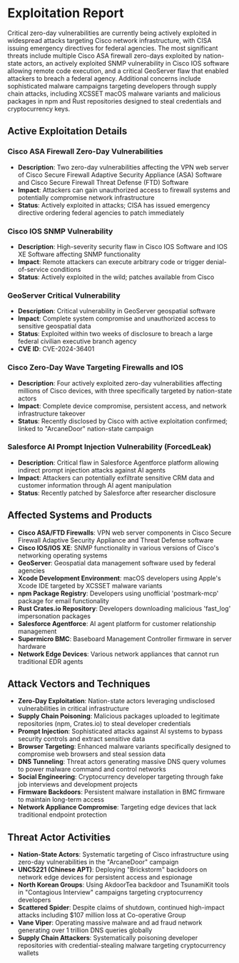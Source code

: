 # Exploitation Report

Critical zero-day vulnerabilities are currently being actively exploited in widespread attacks targeting Cisco network infrastructure, with CISA issuing emergency directives for federal agencies. The most significant threats include multiple Cisco ASA firewall zero-days exploited by nation-state actors, an actively exploited SNMP vulnerability in Cisco IOS software allowing remote code execution, and a critical GeoServer flaw that enabled attackers to breach a federal agency. Additional concerns include sophisticated malware campaigns targeting developers through supply chain attacks, including XCSSET macOS malware variants and malicious packages in npm and Rust repositories designed to steal credentials and cryptocurrency keys.

## Active Exploitation Details

### Cisco ASA Firewall Zero-Day Vulnerabilities
- **Description**: Two zero-day vulnerabilities affecting the VPN web server of Cisco Secure Firewall Adaptive Security Appliance (ASA) Software and Cisco Secure Firewall Threat Defense (FTD) Software
- **Impact**: Attackers can gain unauthorized access to firewall systems and potentially compromise network infrastructure
- **Status**: Actively exploited in attacks; CISA has issued emergency directive ordering federal agencies to patch immediately

### Cisco IOS SNMP Vulnerability
- **Description**: High-severity security flaw in Cisco IOS Software and IOS XE Software affecting SNMP functionality
- **Impact**: Remote attackers can execute arbitrary code or trigger denial-of-service conditions
- **Status**: Actively exploited in the wild; patches available from Cisco

### GeoServer Critical Vulnerability
- **Description**: Critical vulnerability in GeoServer geospatial software
- **Impact**: Complete system compromise and unauthorized access to sensitive geospatial data
- **Status**: Exploited within two weeks of disclosure to breach a large federal civilian executive branch agency
- **CVE ID**: CVE-2024-36401

### Cisco Zero-Day Wave Targeting Firewalls and IOS
- **Description**: Four actively exploited zero-day vulnerabilities affecting millions of Cisco devices, with three specifically targeted by nation-state actors
- **Impact**: Complete device compromise, persistent access, and network infrastructure takeover
- **Status**: Recently disclosed by Cisco with active exploitation confirmed; linked to "ArcaneDoor" nation-state campaign

### Salesforce AI Prompt Injection Vulnerability (ForcedLeak)
- **Description**: Critical flaw in Salesforce Agentforce platform allowing indirect prompt injection attacks against AI agents
- **Impact**: Attackers can potentially exfiltrate sensitive CRM data and customer information through AI agent manipulation
- **Status**: Recently patched by Salesforce after researcher disclosure

## Affected Systems and Products

- **Cisco ASA/FTD Firewalls**: VPN web server components in Cisco Secure Firewall Adaptive Security Appliance and Threat Defense software
- **Cisco IOS/IOS XE**: SNMP functionality in various versions of Cisco's networking operating systems
- **GeoServer**: Geospatial data management software used by federal agencies
- **Xcode Development Environment**: macOS developers using Apple's Xcode IDE targeted by XCSSET malware variants
- **npm Package Registry**: Developers using unofficial 'postmark-mcp' package for email functionality
- **Rust Crates.io Repository**: Developers downloading malicious 'fast_log' impersonation packages
- **Salesforce Agentforce**: AI agent platform for customer relationship management
- **Supermicro BMC**: Baseboard Management Controller firmware in server hardware
- **Network Edge Devices**: Various network appliances that cannot run traditional EDR agents

## Attack Vectors and Techniques

- **Zero-Day Exploitation**: Nation-state actors leveraging undisclosed vulnerabilities in critical infrastructure
- **Supply Chain Poisoning**: Malicious packages uploaded to legitimate repositories (npm, Crates.io) to steal developer credentials
- **Prompt Injection**: Sophisticated attacks against AI systems to bypass security controls and extract sensitive data
- **Browser Targeting**: Enhanced malware variants specifically designed to compromise web browsers and steal session data
- **DNS Tunneling**: Threat actors generating massive DNS query volumes to power malware command and control networks
- **Social Engineering**: Cryptocurrency developer targeting through fake job interviews and development projects
- **Firmware Backdoors**: Persistent malware installation in BMC firmware to maintain long-term access
- **Network Appliance Compromise**: Targeting edge devices that lack traditional endpoint protection

## Threat Actor Activities

- **Nation-State Actors**: Systematic targeting of Cisco infrastructure using zero-day vulnerabilities in the "ArcaneDoor" campaign
- **UNC5221 (Chinese APT)**: Deploying "Brickstorm" backdoors on network edge devices for persistent access and espionage
- **North Korean Groups**: Using AkdoorTea backdoor and TsunamiKit tools in "Contagious Interview" campaigns targeting cryptocurrency developers
- **Scattered Spider**: Despite claims of shutdown, continued high-impact attacks including $107 million loss at Co-operative Group
- **Vane Viper**: Operating massive malware and ad fraud network generating over 1 trillion DNS queries globally
- **Supply Chain Attackers**: Systematically poisoning developer repositories with credential-stealing malware targeting cryptocurrency wallets